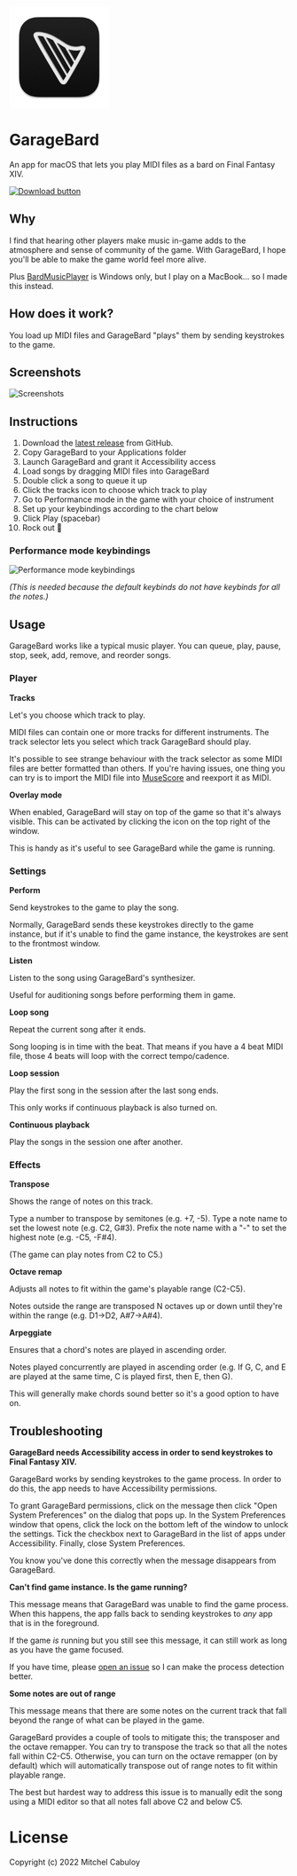 <img width="180" src="./GarageBard/Assets.xcassets/AppIcon.appiconset/icon_256x256.png" alt="GarageBard icon">

# GarageBard

An app for macOS that lets you play MIDI files as a bard on Final Fantasy XIV.

<a href="https://github.com/mixxorz/GarageBard/releases/latest/download/GarageBard-1.2.0.dmg">
   <img width="150" src="https://user-images.githubusercontent.com/3102758/158105072-519b1bbe-2d58-4aa0-a534-f1858add2e9b.png" alt="Download button">
</a>

## Why

I find that hearing other players make music in-game adds to the atmosphere and
sense of community of the game. With GarageBard, I hope you'll be able to make
the game world feel more alive.

Plus [BardMusicPlayer](https://bardmusicplayer.com/) is Windows only, but I play
on a MacBook... so I made this instead.

## How does it work?

You load up MIDI files and GarageBard "plays" them by sending keystrokes to the game.

## Screenshots

![Screenshots](https://user-images.githubusercontent.com/3102758/159173959-b97f8fb1-eb0d-4f30-aa24-fb4e34f6536e.png)

## Instructions

1. Download the [latest release](https://github.com/mixxorz/GarageBard/releases/latest/download/GarageBard-1.2.0.dmg) from GitHub.
1. Copy GarageBard to your Applications folder
1. Launch GarageBard and grant it Accessibility access
1. Load songs by dragging MIDI files into GarageBard
1. Double click a song to queue it up
1. Click the tracks icon to choose which track to play
1. Go to Performance mode in the game with your choice of instrument
1. Set up your keybindings according to the chart below
1. Click Play (spacebar)
1. Rock out 🤘

### Performance mode keybindings

![Performance mode keybindings](https://user-images.githubusercontent.com/3102758/158063314-6fcbc177-d41f-4fb5-bd04-8c24ea7040ee.png)

_(This is needed because the default keybinds do not have keybinds for all the notes.)_

## Usage

GarageBard works like a typical music player. You can queue, play, pause, stop,
seek, add, remove, and reorder songs.

### Player

**Tracks**

Let's you choose which track to play.

MIDI files can contain one or more tracks for different instruments. The track
selector lets you select which track GarageBard should play.

It's possible to see strange behaviour with the track selector as some MIDI
files are better formatted than others. If you're having issues, one thing you
can try is to import the MIDI file into [MuseScore](https://musescore.org/en)
and reexport it as MIDI.

**Overlay mode**

When enabled, GarageBard will stay on top of the game so that it's always
visible. This can be activated by clicking the icon on the top right of the
window.

This is handy as it's useful to see GarageBard while the game is running.

### Settings

**Perform**

Send keystrokes to the game to play the song.

Normally, GarageBard sends these keystrokes directly to the game instance, but
if it's unable to find the game instance, the keystrokes are sent to the
frontmost window.

**Listen**

Listen to the song using GarageBard's synthesizer.

Useful for auditioning songs before performing them in game.

**Loop song**

Repeat the current song after it ends.

Song looping is in time with the beat. That means if you have a 4 beat MIDI
file, those 4 beats will loop with the correct tempo/cadence.

**Loop session**

Play the first song in the session after the last song ends.

This only works if continuous playback is also turned on.

**Continuous playback**

Play the songs in the session one after another.

### Effects

**Transpose**

Shows the range of notes on this track.

Type a number to transpose by semitones (e.g. +7, -5). Type a note name to set
the lowest note (e.g. C2, G#3). Prefix the note name with a "-" to set the
highest note (e.g. -C5, -F#4).

(The game can play notes from C2 to C5.)

**Octave remap**

Adjusts all notes to fit within the game's playable range (C2-C5).

Notes outside the range are transposed N octaves up or down until they're within
the range (e.g. D1->D2, A#7->A#4).

**Arpeggiate**

Ensures that a chord's notes are played in ascending order.

Notes played concurrently are played in ascending order (e.g. If G, C, and E are
played at the same time, C is played first, then E, then G).

This will generally make chords sound better so it's a good option to have on.

## Troubleshooting

**GarageBard needs Accessibility access in order to send keystrokes to Final Fantasy XIV.**

GarageBard works by sending keystrokes to the game process. In order to do this,
the app needs to have Accessibility permissions.

To grant GarageBard permissions, click on the message then click "Open System
Preferences" on the dialog that pops up. In the System Preferences window that
opens, click the lock on the bottom left of the window to unlock the settings.
Tick the checkbox next to GarageBard in the list of apps under Accessibility.
Finally, close System Preferences.

You know you've done this correctly when the message disappears from GarageBard.

**Can't find game instance. Is the game running?**

This message means that GarageBard was unable to find the game process. When
this happens, the app falls back to sending keystrokes to _any_ app that is in
the foreground.

If the game _is_ running but you still see this message, it can still work
as long as you have the game focused.

If you have time, please [open an issue](https://github.com/mixxorz/GarageBard/issues/new)
so I can make the process detection better.

**Some notes are out of range**

This message means that there are some notes on the current track that fall
beyond the range of what can be played in the game.

GarageBard provides a couple of tools to mitigate this; the transposer and the
octave remapper. You can try to transpose the track so that all the notes fall
within C2-C5. Otherwise, you can turn on the octave remapper (on by default)
which will automatically transpose out of range notes to fit within playable
range.

The best but hardest way to address this issue is to manually edit the song
using a MIDI editor so that all notes fall above C2 and below C5.

# License

Copyright (c) 2022 Mitchel Cabuloy
